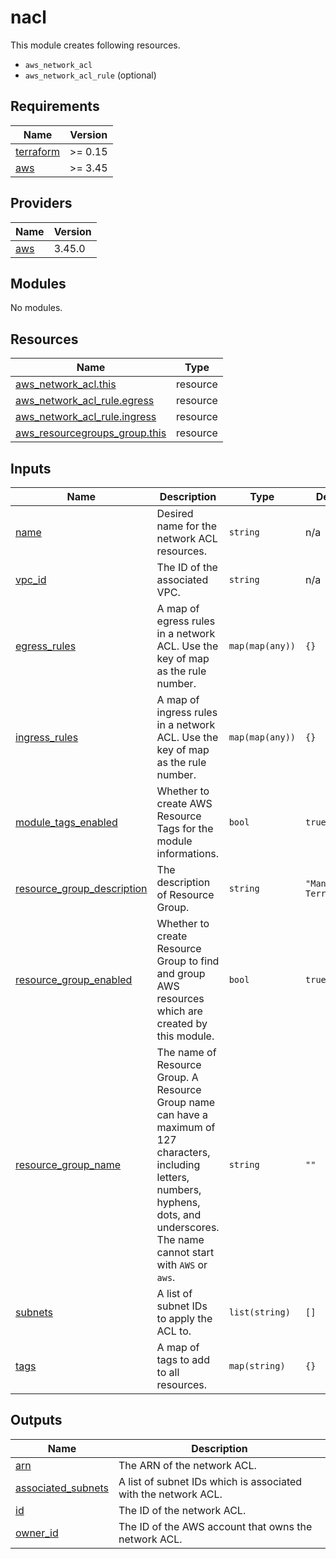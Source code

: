 # nacl

This module creates following resources.

-   `aws_network_acl`
-   `aws_network_acl_rule` (optional)

<!-- BEGINNING OF PRE-COMMIT-TERRAFORM DOCS HOOK -->

## Requirements

| Name                                                                     | Version |
| ------------------------------------------------------------------------ | ------- |
| <a name="requirement_terraform"></a> [terraform](#requirement_terraform) | >= 0.15 |
| <a name="requirement_aws"></a> [aws](#requirement_aws)                   | >= 3.45 |

## Providers

| Name                                             | Version |
| ------------------------------------------------ | ------- |
| <a name="provider_aws"></a> [aws](#provider_aws) | 3.45.0  |

## Modules

No modules.

## Resources

| Name                                                                                                                              | Type     |
| --------------------------------------------------------------------------------------------------------------------------------- | -------- |
| [aws_network_acl.this](https://registry.terraform.io/providers/hashicorp/aws/latest/docs/resources/network_acl)                   | resource |
| [aws_network_acl_rule.egress](https://registry.terraform.io/providers/hashicorp/aws/latest/docs/resources/network_acl_rule)       | resource |
| [aws_network_acl_rule.ingress](https://registry.terraform.io/providers/hashicorp/aws/latest/docs/resources/network_acl_rule)      | resource |
| [aws_resourcegroups_group.this](https://registry.terraform.io/providers/hashicorp/aws/latest/docs/resources/resourcegroups_group) | resource |

## Inputs

| Name                                                                                                            | Description                                                                                                                                                                                    | Type            | Default                   | Required |
| --------------------------------------------------------------------------------------------------------------- | ---------------------------------------------------------------------------------------------------------------------------------------------------------------------------------------------- | --------------- | ------------------------- | :------: |
| <a name="input_name"></a> [name](#input_name)                                                                   | Desired name for the network ACL resources.                                                                                                                                                    | `string`        | n/a                       |   yes    |
| <a name="input_vpc_id"></a> [vpc_id](#input_vpc_id)                                                             | The ID of the associated VPC.                                                                                                                                                                  | `string`        | n/a                       |   yes    |
| <a name="input_egress_rules"></a> [egress_rules](#input_egress_rules)                                           | A map of egress rules in a network ACL. Use the key of map as the rule number.                                                                                                                 | `map(map(any))` | `{}`                      |    no    |
| <a name="input_ingress_rules"></a> [ingress_rules](#input_ingress_rules)                                        | A map of ingress rules in a network ACL. Use the key of map as the rule number.                                                                                                                | `map(map(any))` | `{}`                      |    no    |
| <a name="input_module_tags_enabled"></a> [module_tags_enabled](#input_module_tags_enabled)                      | Whether to create AWS Resource Tags for the module informations.                                                                                                                               | `bool`          | `true`                    |    no    |
| <a name="input_resource_group_description"></a> [resource_group_description](#input_resource_group_description) | The description of Resource Group.                                                                                                                                                             | `string`        | `"Managed by Terraform."` |    no    |
| <a name="input_resource_group_enabled"></a> [resource_group_enabled](#input_resource_group_enabled)             | Whether to create Resource Group to find and group AWS resources which are created by this module.                                                                                             | `bool`          | `true`                    |    no    |
| <a name="input_resource_group_name"></a> [resource_group_name](#input_resource_group_name)                      | The name of Resource Group. A Resource Group name can have a maximum of 127 characters, including letters, numbers, hyphens, dots, and underscores. The name cannot start with `AWS` or `aws`. | `string`        | `""`                      |    no    |
| <a name="input_subnets"></a> [subnets](#input_subnets)                                                          | A list of subnet IDs to apply the ACL to.                                                                                                                                                      | `list(string)`  | `[]`                      |    no    |
| <a name="input_tags"></a> [tags](#input_tags)                                                                   | A map of tags to add to all resources.                                                                                                                                                         | `map(string)`   | `{}`                      |    no    |

## Outputs

| Name                                                                                      | Description                                                    |
| ----------------------------------------------------------------------------------------- | -------------------------------------------------------------- |
| <a name="output_arn"></a> [arn](#output_arn)                                              | The ARN of the network ACL.                                    |
| <a name="output_associated_subnets"></a> [associated_subnets](#output_associated_subnets) | A list of subnet IDs which is associated with the network ACL. |
| <a name="output_id"></a> [id](#output_id)                                                 | The ID of the network ACL.                                     |
| <a name="output_owner_id"></a> [owner_id](#output_owner_id)                               | The ID of the AWS account that owns the network ACL.           |

<!-- END OF PRE-COMMIT-TERRAFORM DOCS HOOK -->
